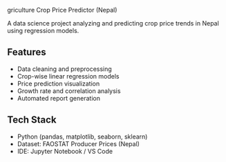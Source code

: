 griculture Crop Price Predictor (Nepal)

A data science project analyzing and predicting crop price trends in Nepal using regression models.

##  Features
- Data cleaning and preprocessing
- Crop-wise linear regression models
- Price prediction visualization
- Growth rate and correlation analysis
- Automated report generation

##  Tech Stack
- Python (pandas, matplotlib, seaborn, sklearn)
- Dataset: FAOSTAT Producer Prices (Nepal)
- IDE: Jupyter Notebook / VS Code